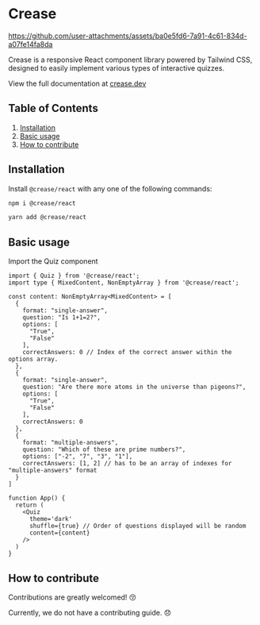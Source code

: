# Crease

https://github.com/user-attachments/assets/ba0e5fd6-7a91-4c61-834d-a07fe14fa8da

<!-- <video width="480" playsinline muted autoplay loop >
</video> -->

Crease is a responsive React component library powered by Tailwind CSS, designed to easily implement various types of interactive quizzes.

View the full documentation at [crease.dev](https://www.crease.dev)

## Table of Contents

1. [Installation](#installation)
2. [Basic usage](#usage)
3. [How to contribute](#contribute)

## Installation <a name="installation"></a>

Install `@crease/react` with any one of the following commands:

```bash
npm i @crease/react
```

```bash
yarn add @crease/react
```

## Basic usage <a name="usage"></a>

Import the Quiz component

```tsx title="App.tsx"
import { Quiz } from '@crease/react';
import type { MixedContent, NonEmptyArray } from '@crease/react';

const content: NonEmptyArray<MixedContent> = [
  {
    format: "single-answer",
    question: "Is 1+1=2?",
    options: [
      "True",
      "False"
    ],
    correctAnswers: 0 // Index of the correct answer within the options array.
  },    
  {
    format: "single-answer",
    question: "Are there more atoms in the universe than pigeons?",
    options: [
      "True",
      "False"
    ],
    correctAnswers: 0
  },
  {
    format: "multiple-answers",
    question: "Which of these are prime numbers?",
    options: ["-2", "7", "3", "1"],
    correctAnswers: [1, 2] // has to be an array of indexes for "multiple-answers" format
  }
]

function App() {
  return (
    <Quiz
      theme='dark' 
      shuffle={true} // Order of questions displayed will be random
      content={content}
    />
  )
}
```

## How to contribute <a name="contribute"></a>

Contributions are greatly welcomed! 😚

Currently, we do not have a contributing guide. 😞